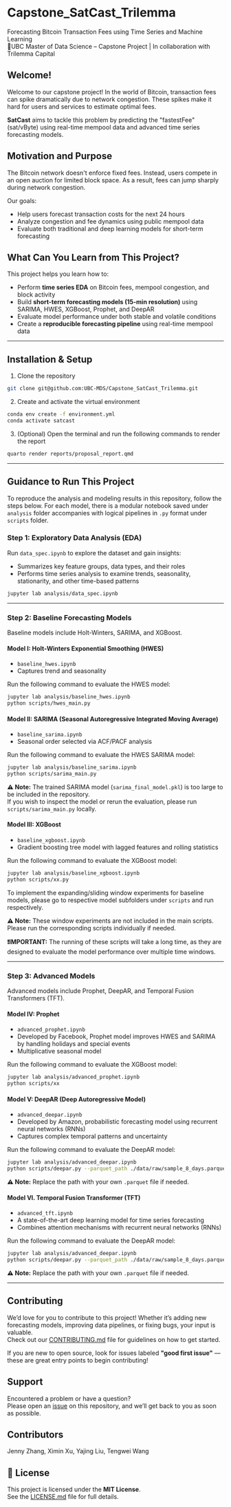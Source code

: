 # Capstone_SatCast_Trilemma

Forecasting Bitcoin Transaction Fees using Time Series and Machine Learning  
📍UBC Master of Data Science – Capstone Project | In collaboration with Trilemma Capital

## Welcome!

Welcome to our capstone project! In the world of Bitcoin, transaction fees can spike dramatically due to network congestion. These spikes make it hard for users and services to estimate optimal fees.

**SatCast** aims to tackle this problem by predicting the "fastestFee" (sat/vByte) using real-time mempool data and advanced time series forecasting models.

## Motivation and Purpose

The Bitcoin network doesn't enforce fixed fees. Instead, users compete in an open auction for limited block space. As a result, fees can jump sharply during network congestion.

Our goals:

- Help users forecast transaction costs for the next 24 hours  
- Analyze congestion and fee dynamics using public mempool data  
- Evaluate both traditional and deep learning models for short-term forecasting  

## What Can You Learn from This Project?

This project helps you learn how to:

- Perform **time series EDA** on Bitcoin fees, mempool congestion, and block activity  
- Build **short-term forecasting models (15-min resolution)** using SARIMA, HWES, XGBoost, Prophet, and DeepAR  
- Evaluate model performance under both stable and volatile conditions  
- Create a **reproducible forecasting pipeline** using real-time mempool data

---
## Installation & Setup

1. Clone the repository

``` bash
git clone git@github.com:UBC-MDS/Capstone_SatCast_Trilemma.git
```

2. Create and activate the virtual environment

``` bash
conda env create -f environment.yml
conda activate satcast
```

3. (Optional) Open the terminal and run the following commands to render the report

``` bash
quarto render reports/proposal_report.qmd
```

---
## Guidance to Run This Project

To reproduce the analysis and modeling results in this repository, follow the steps below. For each model, there is a modular notebook saved under `analysis` folder accompanies with logical pipelines in `.py` format under `scripts` folder.

### Step 1: Exploratory Data Analysis (EDA)

Run `data_spec.ipynb` to explore the dataset and gain insights:
   - Summarizes key feature groups, data types, and their roles  
   - Performs time series analysis to examine trends, seasonality, stationarity, and other time-based patterns

   ````bash
   jupyter lab analysis/data_spec.ipynb   
   ````

---
### Step 2: Baseline Forecasting Models

Baseline models include Holt-Winters, SARIMA, and XGBoost.


#### Model I: Holt-Winters Exponential Smoothing (HWES) 
   - `baseline_hwes.ipynb`
   - Captures trend and seasonality

Run the following command to evaluate the HWES model:

   ```bash
   jupyter lab analysis/baseline_hwes.ipynb
   python scripts/hwes_main.py
   ```


#### Model II: SARIMA (Seasonal Autoregressive Integrated Moving Average)
   - `baseline_sarima.ipynb`  
   - Seasonal order selected via ACF/PACF analysis

Run the following command to evaluate the HWES SARIMA model:

   ```bash
   jupyter lab analysis/baseline_sarima.ipynb
   python scripts/sarima_main.py
   ```
   **⚠️ Note:** The trained SARIMA model (`sarima_final_model.pkl`) is too large to be included in the repository.  
   If you wish to inspect the model or rerun the evaluation, please run `scripts/sarima_main.py` locally.


#### Model III: XGBoost
   - `baseline_xgboost.ipynb`  
   - Gradient boosting tree model with lagged features and rolling statistics

Run the following command to evaluate the XGBoost model:

   ```bash
   jupyter lab analysis/baseline_xgboost.ipynb
   python scripts/xx.py
   ```


To implement the expanding/sliding window experiments for baseline models, please go to respective model subfolders under `scripts` and run respectively. 

**⚠️ Note:** These window experiments are not included in the main scripts. Please run the corresponding scripts individually if needed.

**❗IMPORTANT:** The running of these scripts will take a long time, as they are designed to evaluate the model performance over multiple time windows.


---
### Step 3: Advanced Models

Advanced models include Prophet, DeepAR, and Temporal Fusion Transformers (TFT).


#### Model IV: Prophet
   - `advanced_prophet.ipynb`  
   - Developed by Facebook, Prophet model improves HWES and SARIMA by handling holidays and special events
   - Multiplicative seasonal model

Run the following command to evaluate the XGBoost model:

   ```bash
   jupyter lab analysis/advanced_prophet.ipynb
   python scripts/xx
   ```

#### Model V: DeepAR (Deep Autoregressive Model)
   - `advanced_deepar.ipynb`  
   - Developed by Amazon, probabilistic forecasting model using recurrent neural networks (RNNs)
   - Captures complex temporal patterns and uncertainty

Run the following command to evaluate the DeepAR model:

```bash
jupyter lab analysis/advanced_deepar.ipynb
python scripts/deepar.py --parquet_path ./data/raw/sample_8_days.parquet
```
**⚠️ Note:** Replace the path with your own `.parquet` file if needed.


#### Model VI. Temporal Fusion Transformer (TFT)
   - `advanced_tft.ipynb`
   - A state-of-the-art deep learning model for time series forecasting
   - Combines attention mechanisms with recurrent neural networks (RNNs)

Run the following command to evaluate the DeepAR model:

```bash
jupyter lab analysis/advanced_deepar.ipynb
python scripts/deepar.py --parquet_path ./data/raw/sample_8_days.parquet
```
**⚠️ Note:** Replace the path with your own `.parquet` file if needed.

---
## Contributing

We’d love for you to contribute to this project! Whether it’s adding new forecasting models, improving data pipelines, or fixing bugs, your input is valuable.  
Check out our [CONTRIBUTING.md](CONTRIBUTING.md) file for guidelines on how to get started.

If you are new to open source, look for issues labeled **"good first issue"** — these are great entry points to begin contributing!

## Support

Encountered a problem or have a question?  
Please open an [issue](https://github.com/UBC-MDS/Capstone_SatCast_Trilemma/issues) on this repository, and we’ll get back to you as soon as possible.

## Contributors

Jenny Zhang, Ximin Xu, Yajing Liu, Tengwei Wang

## 📜 License

This project is licensed under the **MIT License**.  
See the [LICENSE.md](LICENSE.md) file for full details.
